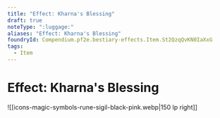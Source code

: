 ```yaml
---
title: "Effect: Kharna's Blessing"
draft: true
noteType: ":luggage:"
aliases: "Effect: Kharna's Blessing"
foundryId: Compendium.pf2e.bestiary-effects.Item.St2QzqQvKN0IaXxG
tags:
  - Item
---
```


# Effect: Kharna's Blessing
![[icons-magic-symbols-rune-sigil-black-pink.webp|150 lp right]]
